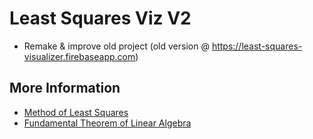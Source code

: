 # Least Squares Viz V2
- Remake & improve old project (old version @ https://least-squares-visualizer.firebaseapp.com)

## More Information
- [Method of Least Squares](https://en.wikipedia.org/wiki/Least_squares)
- [Fundamental Theorem of Linear Algebra](https://en.wikipedia.org/wiki/Fundamental_theorem_of_linear_algebra)